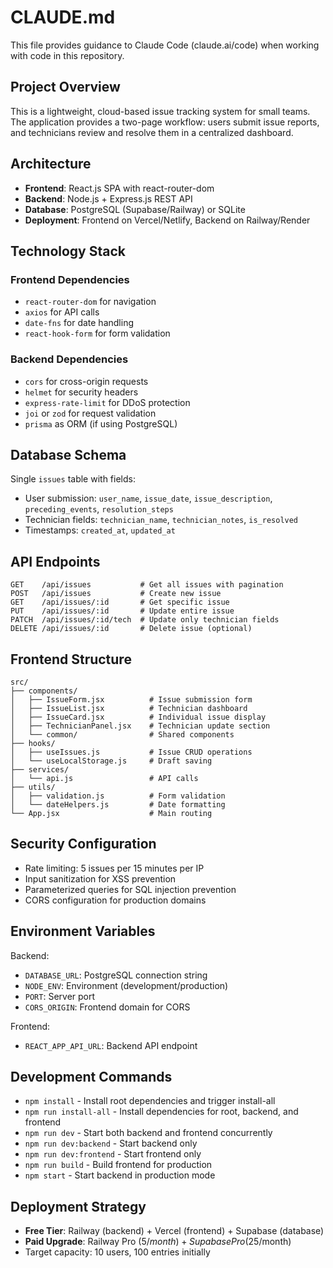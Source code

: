 # CLAUDE.md

This file provides guidance to Claude Code (claude.ai/code) when working with code in this repository.

## Project Overview

This is a lightweight, cloud-based issue tracking system for small teams. The application provides a two-page workflow: users submit issue reports, and technicians review and resolve them in a centralized dashboard.

## Architecture

- **Frontend**: React.js SPA with react-router-dom
- **Backend**: Node.js + Express.js REST API
- **Database**: PostgreSQL (Supabase/Railway) or SQLite
- **Deployment**: Frontend on Vercel/Netlify, Backend on Railway/Render

## Technology Stack

### Frontend Dependencies
- `react-router-dom` for navigation
- `axios` for API calls
- `date-fns` for date handling
- `react-hook-form` for form validation

### Backend Dependencies
- `cors` for cross-origin requests
- `helmet` for security headers
- `express-rate-limit` for DDoS protection
- `joi` or `zod` for request validation
- `prisma` as ORM (if using PostgreSQL)

## Database Schema

Single `issues` table with fields:
- User submission: `user_name`, `issue_date`, `issue_description`, `preceding_events`, `resolution_steps`
- Technician fields: `technician_name`, `technician_notes`, `is_resolved`
- Timestamps: `created_at`, `updated_at`

## API Endpoints

```
GET    /api/issues           # Get all issues with pagination
POST   /api/issues           # Create new issue
GET    /api/issues/:id       # Get specific issue
PUT    /api/issues/:id       # Update entire issue
PATCH  /api/issues/:id/tech  # Update only technician fields
DELETE /api/issues/:id       # Delete issue (optional)
```

## Frontend Structure

```
src/
├── components/
│   ├── IssueForm.jsx          # Issue submission form
│   ├── IssueList.jsx          # Technician dashboard
│   ├── IssueCard.jsx          # Individual issue display
│   ├── TechnicianPanel.jsx    # Technician update section
│   └── common/                # Shared components
├── hooks/
│   ├── useIssues.js           # Issue CRUD operations
│   └── useLocalStorage.js     # Draft saving
├── services/
│   └── api.js                 # API calls
├── utils/
│   ├── validation.js          # Form validation
│   └── dateHelpers.js         # Date formatting
└── App.jsx                    # Main routing
```

## Security Configuration

- Rate limiting: 5 issues per 15 minutes per IP
- Input sanitization for XSS prevention
- Parameterized queries for SQL injection prevention
- CORS configuration for production domains

## Environment Variables

Backend:
- `DATABASE_URL`: PostgreSQL connection string
- `NODE_ENV`: Environment (development/production)
- `PORT`: Server port
- `CORS_ORIGIN`: Frontend domain for CORS

Frontend:
- `REACT_APP_API_URL`: Backend API endpoint

## Development Commands

- `npm install` - Install root dependencies and trigger install-all
- `npm run install-all` - Install dependencies for root, backend, and frontend
- `npm run dev` - Start both backend and frontend concurrently
- `npm run dev:backend` - Start backend only
- `npm run dev:frontend` - Start frontend only
- `npm run build` - Build frontend for production
- `npm start` - Start backend in production mode

## Deployment Strategy

- **Free Tier**: Railway (backend) + Vercel (frontend) + Supabase (database)
- **Paid Upgrade**: Railway Pro ($5/month) + Supabase Pro ($25/month)
- Target capacity: 10 users, 100 entries initially